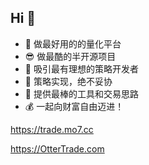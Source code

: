 ## Hi 👋

- 🌈 做最好用的的量化平台
- 😎 做最酷的半开源项目
- 👏 吸引最有理想的策略开发者
- 😤 策略实现，绝不妥协
- 🔨 提供最棒的工具和交易思路
- 💰 一起向财富自由迈进！

<https://trade.mo7.cc>

<https://OtterTrade.com>

